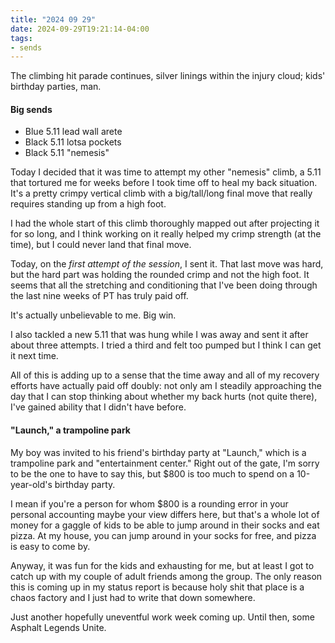 ```yaml
---
title: "2024 09 29"
date: 2024-09-29T19:21:14-04:00
tags:
- sends
---
```


The climbing hit parade continues, silver linings within the injury cloud; kids'
birthday parties, man.<!--more-->

#### Big sends

 - Blue 5.11 lead wall arete
 - Black 5.11 lotsa pockets
 - Black 5.11 "nemesis"

Today I decided that it was time to attempt my other "nemesis" climb, a 5.11
that tortured me for weeks before I took time off to heal my back situation.
It's a pretty crimpy vertical climb with a big/tall/long final move that really
requires standing up from a high foot.

I had the whole start of this climb thoroughly mapped out after projecting it
for so long, and I think working on it really helped my crimp strength (at the
time), but I could never land that final move.

Today, on the *first attempt of the session*, I sent it. That last move was
hard, but the hard part was holding the rounded crimp and not the high foot. It
seems that all the stretching and conditioning that I've been doing through the
last nine weeks of PT has truly paid off.

It's actually unbelievable to me. Big win.

I also tackled a new 5.11 that was hung while I was away and sent it after about
three attempts. I tried a third and felt too pumped but I think I can get it
next time.

All of this is adding up to a sense that the time away and all of my recovery
efforts have actually paid off doubly: not only am I steadily approaching the
day that I can stop thinking about whether my back hurts (not quite there), I've
gained ability that I didn't have before.

#### "Launch," a trampoline park

My boy was invited to his friend's birthday party at "Launch," which is a
trampoline park and "entertainment center." Right out of the gate, I'm sorry to
be the one to have to say this, but $800 is too much to spend on a 10-year-old's
birthday party.

I mean if you're a person for whom $800 is a rounding error in your personal
accounting maybe your view differs here, but that's a whole lot of money for a
gaggle of kids to be able to jump around in their socks and eat pizza. At my
house, you can jump around in your socks for free, and pizza is easy to come by.

Anyway, it was fun for the kids and exhausting for me, but at least I got to
catch up with my couple of adult friends among the group. The only reason this
is coming up in my status report is because holy shit that place is a chaos
factory and I just had to write that down somewhere.

Just another hopefully uneventful work week coming up. Until then, some Asphalt
Legends Unite.
